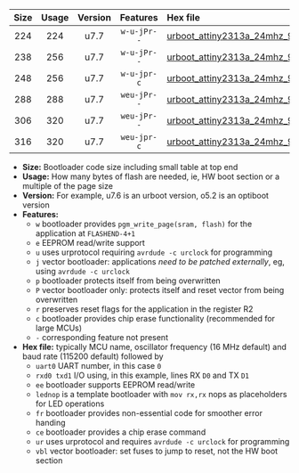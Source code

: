 |Size|Usage|Version|Features|Hex file|
|:-:|:-:|:-:|:-:|:--|
|224|224|u7.7|`w-u-jPr--`|[urboot_attiny2313a_24mhz_9600bps_uart0_rxd0_txd1_lednop_ur_vbl.hex](https://raw.githubusercontent.com/stefanrueger/urboot.hex/main/mcus/attiny2313a/fcpu_24mhz/9600_bps/urboot_attiny2313a_24mhz_9600bps_uart0_rxd0_txd1_lednop_ur_vbl.hex)|
|238|256|u7.7|`w-u-jPr--`|[urboot_attiny2313a_24mhz_9600bps_uart0_rxd0_txd1_lednop_fr_ur_vbl.hex](https://raw.githubusercontent.com/stefanrueger/urboot.hex/main/mcus/attiny2313a/fcpu_24mhz/9600_bps/urboot_attiny2313a_24mhz_9600bps_uart0_rxd0_txd1_lednop_fr_ur_vbl.hex)|
|248|256|u7.7|`w-u-jpr-c`|[urboot_attiny2313a_24mhz_9600bps_uart0_rxd0_txd1_lednop_fr_ce_ur_vbl.hex](https://raw.githubusercontent.com/stefanrueger/urboot.hex/main/mcus/attiny2313a/fcpu_24mhz/9600_bps/urboot_attiny2313a_24mhz_9600bps_uart0_rxd0_txd1_lednop_fr_ce_ur_vbl.hex)|
|288|288|u7.7|`weu-jPr--`|[urboot_attiny2313a_24mhz_9600bps_uart0_rxd0_txd1_ee_lednop_ur_vbl.hex](https://raw.githubusercontent.com/stefanrueger/urboot.hex/main/mcus/attiny2313a/fcpu_24mhz/9600_bps/urboot_attiny2313a_24mhz_9600bps_uart0_rxd0_txd1_ee_lednop_ur_vbl.hex)|
|306|320|u7.7|`weu-jPr--`|[urboot_attiny2313a_24mhz_9600bps_uart0_rxd0_txd1_ee_lednop_fr_ur_vbl.hex](https://raw.githubusercontent.com/stefanrueger/urboot.hex/main/mcus/attiny2313a/fcpu_24mhz/9600_bps/urboot_attiny2313a_24mhz_9600bps_uart0_rxd0_txd1_ee_lednop_fr_ur_vbl.hex)|
|316|320|u7.7|`weu-jpr-c`|[urboot_attiny2313a_24mhz_9600bps_uart0_rxd0_txd1_ee_lednop_fr_ce_ur_vbl.hex](https://raw.githubusercontent.com/stefanrueger/urboot.hex/main/mcus/attiny2313a/fcpu_24mhz/9600_bps/urboot_attiny2313a_24mhz_9600bps_uart0_rxd0_txd1_ee_lednop_fr_ce_ur_vbl.hex)|

- **Size:** Bootloader code size including small table at top end
- **Usage:** How many bytes of flash are needed, ie, HW boot section or a multiple of the page size
- **Version:** For example, u7.6 is an urboot version, o5.2 is an optiboot version
- **Features:**
  + `w` bootloader provides `pgm_write_page(sram, flash)` for the application at `FLASHEND-4+1`
  + `e` EEPROM read/write support
  + `u` uses urprotocol requiring `avrdude -c urclock` for programming
  + `j` vector bootloader: applications *need to be patched externally*, eg, using `avrdude -c urclock`
  + `p` bootloader protects itself from being overwritten
  + `P` vector bootloader only: protects itself and reset vector from being overwritten
  + `r` preserves reset flags for the application in the register R2
  + `c` bootloader provides chip erase functionality (recommended for large MCUs)
  + `-` corresponding feature not present
- **Hex file:** typically MCU name, oscillator frequency (16 MHz default) and baud rate (115200 default) followed by
  + `uart0` UART number, in this case `0`
  + `rxd0 txd1` I/O using, in this example, lines RX `D0` and TX `D1`
  + `ee` bootloader supports EEPROM read/write
  + `lednop` is a template bootloader with `mov rx,rx` nops as placeholders for LED operations
  + `fr` bootloader provides non-essential code for smoother error handing
  + `ce` bootloader provides a chip erase command
  + `ur` uses urprotocol and requires `avrdude -c urclock` for programming
  + `vbl` vector bootloader: set fuses to jump to reset, not the HW boot section
